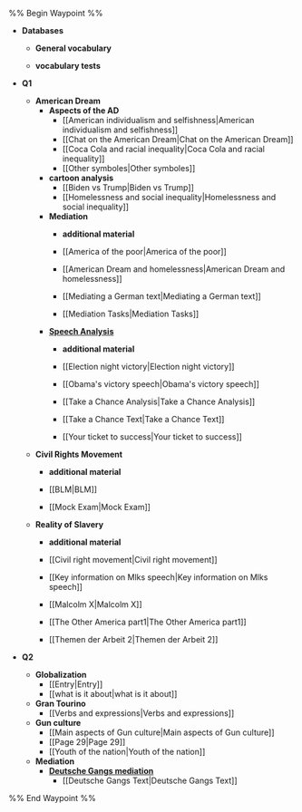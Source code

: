 %% Begin Waypoint %%
- **Databases**
	- **General vocabulary**

	- **vocabulary tests**

- **Q1**
	- **American Dream**
		- **Aspects of the AD**
			- [[American individualism and selfishness|American individualism and selfishness]]
			- [[Chat on the American Dream|Chat on the American Dream]]
			- [[Coca Cola and racial inequality|Coca Cola and racial inequality]]
			- [[Other symboles|Other symboles]]
		- **cartoon analysis**
			- [[Biden vs Trump|Biden vs Trump]]
			- [[Homelessness and social inequality|Homelessness and social inequality]]
		- **Mediation**
			- **additional material**

			- [[America of the poor|America of the poor]]
			- [[American Dream and homelessness|American Dream and homelessness]]
			- [[Mediating a German text|Mediating a German text]]
			- [[Mediation Tasks|Mediation Tasks]]
		- **[Speech Analysis](./Q1/American%20Dream/Speech%20Analysis/Speech%20Analysis.md)**
			- **additional material**

			- [[Election night victory|Election night victory]]
			- [[Obama's victory speech|Obama's victory speech]]
			- [[Take a Chance Analysis|Take a Chance Analysis]]
			- [[Take a Chance Text|Take a Chance Text]]
			- [[Your ticket to success|Your ticket to success]]
	- **Civil Rights Movement**
		- **additional material**

		- [[BLM|BLM]]
		- [[Mock Exam|Mock Exam]]
	- **Reality of Slavery**
		- **additional material**

		- [[Civil right movement|Civil right movement]]
		- [[Key information on Mlks speech|Key information on Mlks speech]]
		- [[Malcolm X|Malcolm X]]
		- [[The Other America part1|The Other America part1]]
		- [[Themen der Arbeit 2|Themen der Arbeit 2]]
- **Q2**
	- **Globalization**
		- [[Entry|Entry]]
		- [[what is it about|what is it about]]
	- **Gran Tourino**
		- [[Verbs and expressions|Verbs and expressions]]
	- **Gun culture**
		- [[Main aspects of Gun culture|Main aspects of Gun culture]]
		- [[Page 29|Page 29]]
		- [[Youth of the nation|Youth of the nation]]
	- **Mediation**
		- **[Deutsche Gangs mediation](./Q2/Mediation/Deutsche%20Gangs%20mediation/Deutsche%20Gangs%20mediation.md)**
			- [[Deutsche Gangs Text|Deutsche Gangs Text]]

%% End Waypoint %%